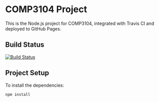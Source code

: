 # COMP3104 Project

This is the Node.js project for COMP3104, integrated with Travis CI and deployed to GitHub Pages.

## Build Status

[![Build Status](https://travis-ci.com/LubwamaDavid/COMP3104.svg?branch=main)](https://travis-ci.com/LubwamaDavid/COMP3104)

## Project Setup

To install the dependencies:

```bash
npm install


